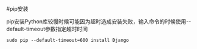#pip安装

pip安装Python库较慢时候可能因为超时造成安装失败，输入命令的时候使用--default-timeout参数指定超时时间

```
sudo pip --default-timeout=600 install Django
```
